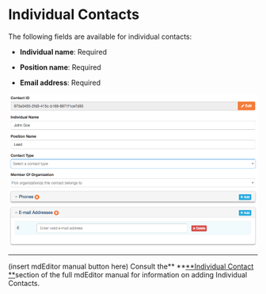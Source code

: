 # Individual Contacts

The following fields are available for individual contacts:

* **Individual name**: Required
* **Position name**: Required

* **Email address**: Required

![](/assets/contact_individual_lcc.png)

---

\(insert mdEditor manual button here\) Consult the** **[**Individual Contact **](https://adiwg.gitbooks.io/mdeditor/content/contact/new/individual.html)section of the full mdEditor manual for information on adding Individual Contacts.

